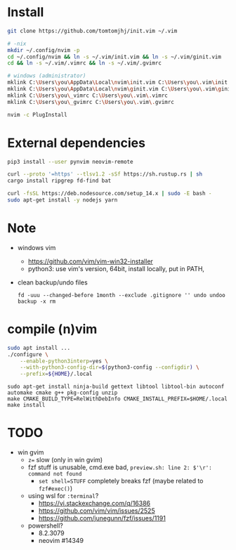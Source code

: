 # Install

```sh
git clone https://github.com/tomtomjhj/init.vim ~/.vim

# -nix
mkdir ~/.config/nvim -p
cd ~/.config/nvim && ln -s ~/.vim/init.vim && ln -s ~/.vim/ginit.vim
cd && ln -s ~/.vim/.vimrc && ln -s ~/.vim/.gvimrc

# windows (administrator)
mklink C:\Users\you\AppData\Local\nvim\init.vim C:\Users\you\.vim\init.vim
mklink C:\Users\you\AppData\Local\nvim\ginit.vim C:\Users\you\.vim\ginit.vim
mklink C:\Users\you\_vimrc C:\Users\you\.vim\.vimrc
mklink C:\Users\you\_gvimrc C:\Users\you\.vim\.gvimrc

nvim -c PlugInstall
```

# External dependencies
```sh
pip3 install --user pynvim neovim-remote

curl --proto '=https' --tlsv1.2 -sSf https://sh.rustup.rs | sh
cargo install ripgrep fd-find bat

curl -fsSL https://deb.nodesource.com/setup_14.x | sudo -E bash -
sudo apt-get install -y nodejs yarn
```

# Note
* windows vim
    * https://github.com/vim/vim-win32-installer
    * python3: use vim's version, 64bit, install locally, put in PATH,

* clean backup/undo files
  ```
  fd -uuu --changed-before 1month --exclude .gitignore '' undo undoo backup -x rm
  ```

# compile (n)vim
```bash
sudo apt install ...
./configure \
    --enable-python3interp=yes \
    --with-python3-config-dir=$(python3-config --configdir) \
    --prefix=${HOME}/.local
```

```
sudo apt-get install ninja-build gettext libtool libtool-bin autoconf automake cmake g++ pkg-config unzip
make CMAKE_BUILD_TYPE=RelWithDebInfo CMAKE_INSTALL_PREFIX=$HOME/.local
make install
```

# TODO
* win gvim
    * `z=` slow (only in win gvim)
    * fzf stuff is unusable, cmd.exe bad, `preview.sh: line 2: $'\r': command not found`
        * `set shell=STUFF` completely breaks fzf (maybe related to `fzf#exec()`)
    * using wsl for `:terminal`?
        * https://vi.stackexchange.com/q/16386
        * https://github.com/vim/vim/issues/2525
        * https://github.com/junegunn/fzf/issues/1191
    * powershell?
        * 8.2.3079
        * neovim #14349
